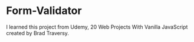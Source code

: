 # Form-Validator

I learned this project from Udemy, 20 Web Projects With Vanilla JavaScript created by Brad Traversy.
